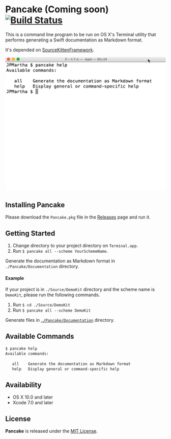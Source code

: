 # Pancake (Coming soon) [![Build Status](https://travis-ci.org/JPMartha/Pancake.svg?branch=master)](https://travis-ci.org/JPMartha/Pancake)

This is a command line program to be run on OS X's Terminal utility that performs generating a Swift documentation as Markdown format.

It's depended on [SourceKittenFramework](https://github.com/jpsim/SourceKitten).

<img src="./Documentation/Images/pancake_all_demo.gif">

## Installing Pancake

Please download the `Pancake.pkg` file in the [Releases](https://github.com/JPMartha/Pancake/releases) page and run it.

## Getting Started

1. Change directory to your project directory on `Terminal.app`.
2. Run `$ pancake all --scheme YourSchemeName`.

Generate the documentation as Markdown format in `./Pancake/Documentation` directory.

#### Example

If your project is in `./Source/DemoKit` directory and the scheme name is `DemoKit`, please run the following commands.

1. Run `$ cd ./Source/DemoKit`
2. Run `$ pancake all --scheme DemoKit`

Generate files in [`./Pancake/Documentation`](https://github.com/JPMartha/Pancake/tree/kanmoba/Sources/DemoKit/Pancake/Documentation) directory.

## Available Commands

```
$ pancake help
Available commands:

   all    Generate the documentation as Markdown format
   help   Display general or command-specific help
```

## Availability

- OS X 10.0 and later
- Xcode 7.0 and later

## License

__Pancake__ is released under the [MIT License](LICENSE).
